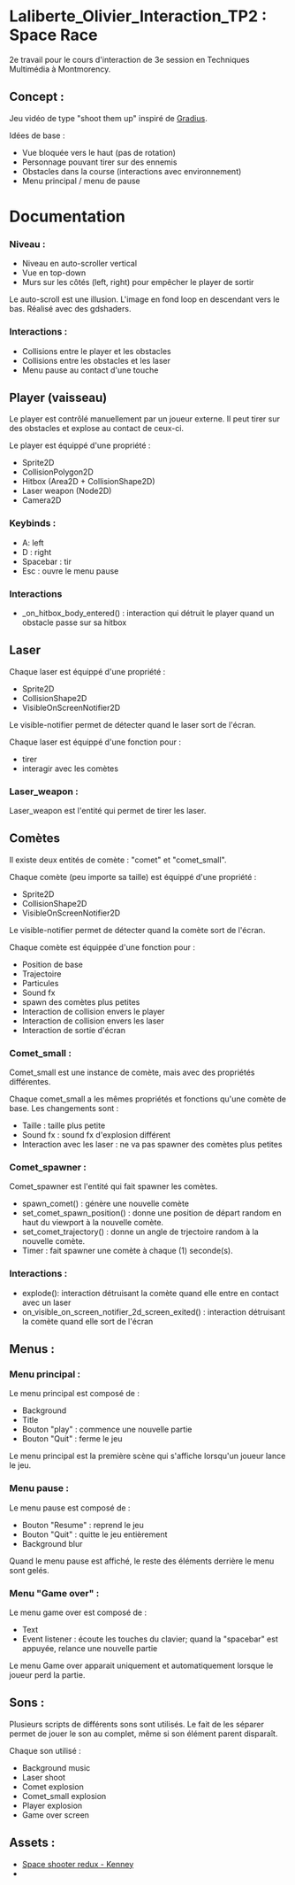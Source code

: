 # Laliberte_Olivier_Interaction_TP2 : Space Race
2e travail pour le cours d'interaction de 3e session en Techniques Multimédia à Montmorency.

## Concept :
Jeu vidéo de type "shoot them up" inspiré de [Gradius](https://en.wikipedia.org/wiki/Gradius).

Idées de base : 
- Vue bloquée vers le haut (pas de rotation)
- Personnage pouvant tirer sur des ennemis
- Obstacles dans la course (interactions avec environnement)
- Menu principal / menu de pause

# Documentation 

### Niveau :
- Niveau en auto-scroller vertical
- Vue en top-down
- Murs sur les côtés (left, right) pour empêcher le player de sortir

Le auto-scroll est une illusion. L'image en fond loop en descendant vers le bas. Réalisé avec des gdshaders.

### Interactions :
- Collisions entre le player et les obstacles
- Collisions entre les obstacles et les laser
- Menu pause au contact d'une touche

## Player (vaisseau)
Le player est contrôlé manuellement par un joueur externe. Il peut tirer sur des obstacles et explose au contact de ceux-ci.

Le player est équippé d'une propriété :
- Sprite2D
- CollisionPolygon2D
- Hitbox (Area2D + CollisionShape2D)
- Laser weapon (Node2D)
- Camera2D

### Keybinds :

- A: left
- D : right
- Spacebar : tir
- Esc : ouvre le menu pause

### Interactions 
-  _on_hitbox_body_entered() : interaction qui détruit le player quand un obstacle passe sur sa hitbox

## Laser 

Chaque laser est équippé d'une propriété :
- Sprite2D
- CollisionShape2D
- VisibleOnScreenNotifier2D

Le visible-notifier permet de détecter quand le laser sort de l'écran.

Chaque laser est équippé d'une fonction pour :
- tirer
- interagir avec les comètes

### Laser_weapon :
Laser_weapon est l'entité qui permet de tirer les laser.

## Comètes 
Il existe deux entités de comète : "comet" et "comet_small".

Chaque comète (peu importe sa taille) est équippé d'une propriété :
- Sprite2D
- CollisionShape2D
- VisibleOnScreenNotifier2D

Le visible-notifier permet de détecter quand la comète sort de l'écran.

Chaque comète est équippée d'une fonction pour :
- Position de base
- Trajectoire
- Particules
- Sound fx
- spawn des comètes plus petites
- Interaction de collision envers le player
- Interaction de collision envers les laser
- Interaction de sortie d'écran

### Comet_small :
Comet_small est une instance de comète, mais avec des propriétés différentes.

Chaque comet_small a les mêmes propriétés et fonctions qu'une comète de base. Les changements sont :
- Taille : taille plus petite
- Sound fx : sound fx d'explosion différent
- Interaction avec les laser : ne va pas spawner des comètes plus petites

### Comet_spawner :
Comet_spawner est l'entité qui fait spawner les comètes.
- spawn_comet() : génère une nouvelle comète
- set_comet_spawn_position() : donne une position de départ random en haut du viewport à la nouvelle comète.
- set_comet_trajectory() : donne un angle de trjectoire random à la nouvelle comète.
- Timer : fait spawner une comète à chaque (1) seconde(s).

### Interactions :
- explode(): interaction détruisant la comète quand elle entre en contact avec un laser
- on_visible_on_screen_notifier_2d_screen_exited() : interaction détruisant la comète quand elle sort de l'écran

## Menus :

### Menu principal :
Le menu principal est composé de :
- Background
- Title
- Bouton "play" : commence une nouvelle partie
- Bouton "Quit" : ferme le jeu

Le menu principal est la première scène qui s'affiche lorsqu'un joueur lance le jeu.

### Menu pause :
Le menu pause est composé de :
- Bouton "Resume" : reprend le jeu
- Bouton "Quit" : quitte le jeu entièrement
- Background blur

Quand le menu pause est affiché, le reste des éléments derrière le menu sont gelés.

### Menu "Game over" :
Le menu game over est composé de : 
- Text
- Event listener : écoute les touches du clavier; quand la "spacebar" est appuyée, relance une nouvelle partie

Le menu Game over apparait uniquement et automatiquement lorsque le joueur perd la partie.

## Sons :
Plusieurs scripts de différents sons sont utilisés. Le fait de les séparer permet de jouer le son au complet, même si son élément parent disparaît.

Chaque son utilisé :
- Background music
- Laser shoot
- Comet explosion
- Comet_small explosion
- Player explosion
- Game over screen

## Assets : 
- [Space shooter redux - Kenney](https://www.kenney.nl/assets/space-shooter-redux)
- 
